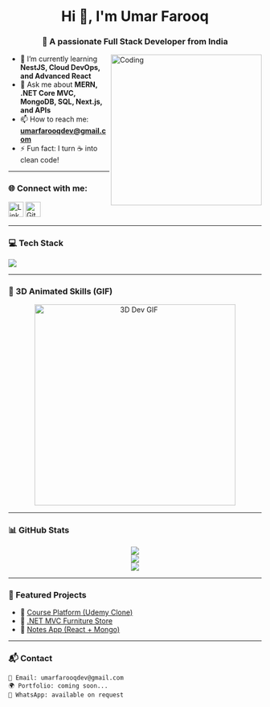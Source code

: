 <h1 align="center">Hi 👋, I'm Umar Farooq</h1>
<h3 align="center">🚀 A passionate Full Stack Developer from India</h3>

<img align="right" alt="Coding" width="300" src="https://cdn.dribbble.com/users/1162077/screenshots/5403918/media/8d6f040a529cdf0c52e6b8c1e5a3c6f9.gif" />

- 🌱 I’m currently learning **NestJS, Cloud DevOps, and Advanced React**
- 💬 Ask me about **MERN, .NET Core MVC, MongoDB, SQL, Next.js, and APIs**
- 📫 How to reach me: **umarfarooqdev@gmail.com**
- ⚡ Fun fact: I turn ☕ into clean code!

---

### 🌐 Connect with me:

<p align="left">
<a href="https://www.linkedin.com/in/umar-farooq-253534341/" target="_blank"><img alt="LinkedIn" width="30px" src="https://cdn.jsdelivr.net/npm/simple-icons@v3/icons/linkedin.svg" /></a>
<a href="https://github.com/rUmar-Farooq" target="_blank"><img alt="GitHub" width="30px" src="https://cdn.jsdelivr.net/npm/simple-icons@v3/icons/github.svg" /></a>
</p>

---

### 💻 Tech Stack

<p align="left">
  <img src="https://skillicons.dev/icons?i=html,css,js,react,nextjs,nodejs,express,mongodb,mysql,git,github,bootstrap,tailwind,dotnet,azure,gcp,redux,nestjs,ps,postman,vscode,linux" />
</p>

---

### 🧠 3D Animated Skills (GIF)

<p align="center">
  <img src="https://cdn.dribbble.com/users/1028338/screenshots/6220885/developer.gif" alt="3D Dev GIF" width="400"/>
</p>

---

### 📊 GitHub Stats

<p align="center">
  <img src="https://github-readme-stats.vercel.app/api?username=rUmar-Farooq&show_icons=true&theme=tokyonight" />
  <br/>
  <img src="https://github-readme-streak-stats.herokuapp.com/?user=rUmar-Farooq&theme=tokyonight" />
  <br/>
  <img src="https://github-profile-trophy.vercel.app/?username=rUmar-Farooq&theme=tokyonight&no-frame=true&no-bg=true" />
</p>

---

### 📂 Featured Projects

- 💼 [Course Platform (Udemy Clone)](https://github.com/rUmar-Farooq/your-project)
- 🛒 [.NET MVC Furniture Store](https://github.com/rUmar-Farooq/your-project)
- 📝 [Notes App (React + Mongo)](https://github.com/rUmar-Farooq/your-project)

---

### 📬 Contact

```text
📧 Email: umarfarooqdev@gmail.com  
🌍 Portfolio: coming soon...
📱 WhatsApp: available on request
